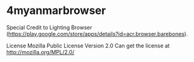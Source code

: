 4myanmarbrowser
===============

Special Credit to Lighting Browser (https://play.google.com/store/apps/details?id=acr.browser.barebones).

License Mozilla Public License Version 2.0
Can get the license at
   http://mozilla.org/MPL/2.0/
